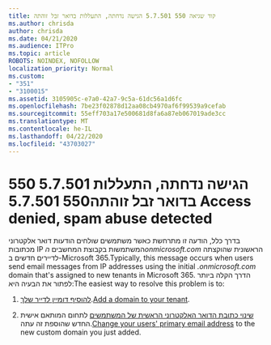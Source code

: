 ```yaml
---
title: קוד שגיאה 550 5.7.501 הגישה נדחתה, התעללות בדואר זבל זוהתה
ms.author: chrisda
author: chrisda
ms.date: 04/21/2020
ms.audience: ITPro
ms.topic: article
ROBOTS: NOINDEX, NOFOLLOW
localization_priority: Normal
ms.custom:
- "351"
- "3100015"
ms.assetid: 3105905c-e7a0-42a7-9c5a-61dc56a1d6fc
ms.openlocfilehash: 7be23f02878d12aa08cb4970af6f99539a9cefab
ms.sourcegitcommit: 55eff703a17e500681d8fa6a87eb067019ade3cc
ms.translationtype: MT
ms.contentlocale: he-IL
ms.lasthandoff: 04/22/2020
ms.locfileid: "43703027"
---
```

# <a name="550-57501-access-denied-spam-abuse-detected"></a><span data-ttu-id="f123f-102">550 5.7.501 הגישה נדחתה, התעללות בדואר זבל זוהתה</span><span class="sxs-lookup"><span data-stu-id="f123f-102">550 5.7.501 Access denied, spam abuse detected</span></span>

<span data-ttu-id="f123f-103">בדרך כלל, הודעה זו מתרחשת כאשר משתמשים שולחים הודעות דואר אלקטרוני מכתובות IP המשתמשות בקבוצת המחשבים *הonmicrosoft.com* הראשונית שהוקצתה לדיירים חדשים ב-Microsoft 365.</span><span class="sxs-lookup"><span data-stu-id="f123f-103">Typically, this message occurs when users send email messages from IP addresses using the initial *.onmicrosoft.com* domain that's assigned to new tenants in Microsoft 365.</span></span> <span data-ttu-id="f123f-104">הדרך הקלה ביותר לפתור את הבעיה היא:</span><span class="sxs-lookup"><span data-stu-id="f123f-104">The easiest way to resolve this problem is to:</span></span>

1. <span data-ttu-id="f123f-105">[להוסיף דומיין לדייר שלך](https://docs.microsoft.com//office365/admin/setup/add-domain).</span><span class="sxs-lookup"><span data-stu-id="f123f-105">[Add a domain to your tenant](https://docs.microsoft.com//office365/admin/setup/add-domain).</span></span>

2. <span data-ttu-id="f123f-106">[שינוי כתובת הדואר האלקטרוני הראשית של המשתמשים](https://docs.microsoft.com//office365/admin/add-users/change-a-user-name-and-email-address) לתחום המותאם אישית החדש שהוספת זה עתה.</span><span class="sxs-lookup"><span data-stu-id="f123f-106">[Change your users' primary email address](https://docs.microsoft.com//office365/admin/add-users/change-a-user-name-and-email-address) to the new custom domain you just added.</span></span>
